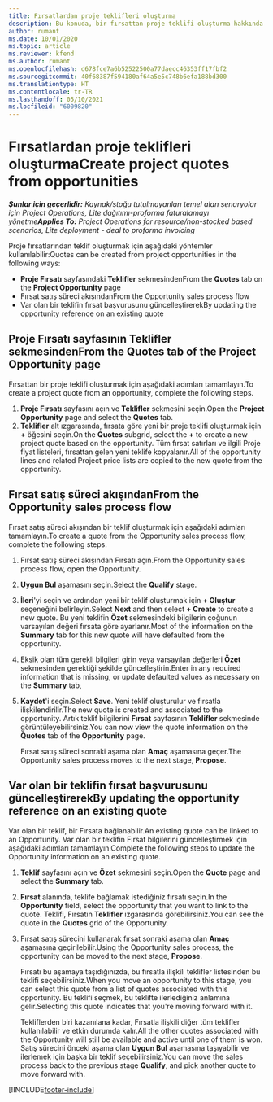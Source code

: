 ```yaml
---
title: Fırsatlardan proje teklifleri oluşturma
description: Bu konuda, bir fırsattan proje teklifi oluşturma hakkında bilgiler sağlanmaktadır.
author: rumant
ms.date: 10/01/2020
ms.topic: article
ms.reviewer: kfend
ms.author: rumant
ms.openlocfilehash: d678fce7a6b52522500a77daecc46353ff17fbf2
ms.sourcegitcommit: 40f68387f594180af64a5e5c748b6efa188bd300
ms.translationtype: HT
ms.contentlocale: tr-TR
ms.lasthandoff: 05/10/2021
ms.locfileid: "6009820"
---
```

# <a name="create-project-quotes-from-opportunities"></a><span data-ttu-id="84596-103">Fırsatlardan proje teklifleri oluşturma</span><span class="sxs-lookup"><span data-stu-id="84596-103">Create project quotes from opportunities</span></span>

<span data-ttu-id="84596-104">_**Şunlar için geçerlidir:** Kaynak/stoğu tutulmayanları temel alan senaryolar için Project Operations, Lite dağıtımı-proforma faturalamayı yönetme_</span><span class="sxs-lookup"><span data-stu-id="84596-104">_**Applies To:** Project Operations for resource/non-stocked based scenarios, Lite deployment - deal to proforma invoicing_</span></span>

<span data-ttu-id="84596-105">Proje fırsatlarından teklif oluşturmak için aşağıdaki yöntemler kullanılabilir:</span><span class="sxs-lookup"><span data-stu-id="84596-105">Quotes can be created from project opportunities in the following ways:</span></span>

- <span data-ttu-id="84596-106">**Proje Fırsatı** sayfasındaki **Teklifler** sekmesinden</span><span class="sxs-lookup"><span data-stu-id="84596-106">From the **Quotes** tab on the **Project Opportunity** page</span></span>
- <span data-ttu-id="84596-107">Fırsat satış süreci akışından</span><span class="sxs-lookup"><span data-stu-id="84596-107">From the Opportunity sales process flow</span></span>
- <span data-ttu-id="84596-108">Var olan bir teklifin fırsat başvurusunu güncelleştirerek</span><span class="sxs-lookup"><span data-stu-id="84596-108">By updating the opportunity reference on an existing quote</span></span>

## <a name="from-the-quotes-tab-of-the-project-opportunity-page"></a><span data-ttu-id="84596-109">Proje Fırsatı sayfasının Teklifler sekmesinden</span><span class="sxs-lookup"><span data-stu-id="84596-109">From the Quotes tab of the Project Opportunity page</span></span>

<span data-ttu-id="84596-110">Fırsattan bir proje teklifi oluşturmak için aşağıdaki adımları tamamlayın.</span><span class="sxs-lookup"><span data-stu-id="84596-110">To create a project quote from an opportunity, complete the following steps.</span></span>

1. <span data-ttu-id="84596-111">**Proje Fırsatı** sayfasını açın ve **Teklifler** sekmesini seçin.</span><span class="sxs-lookup"><span data-stu-id="84596-111">Open the **Project Opportunity** page and select the **Quotes** tab.</span></span> 
2. <span data-ttu-id="84596-112">**Teklifler** alt ızgarasında, fırsata göre yeni bir proje teklifi oluşturmak için **+** öğesini seçin.</span><span class="sxs-lookup"><span data-stu-id="84596-112">On the **Quotes** subgrid, select the **+** to create a new project quote based on the opportunity.</span></span> <span data-ttu-id="84596-113">Tüm fırsat satırları ve ilgili Proje fiyat listeleri, fırsattan gelen yeni teklife kopyalanır.</span><span class="sxs-lookup"><span data-stu-id="84596-113">All of the opportunity lines and related Project price lists are copied to the new quote from the opportunity.</span></span>

## <a name="from-the-opportunity-sales-process-flow"></a><span data-ttu-id="84596-114">Fırsat satış süreci akışından</span><span class="sxs-lookup"><span data-stu-id="84596-114">From the Opportunity sales process flow</span></span>

<span data-ttu-id="84596-115">Fırsat satış süreci akışından bir teklif oluşturmak için aşağıdaki adımları tamamlayın.</span><span class="sxs-lookup"><span data-stu-id="84596-115">To create a quote from the Opportunity sales process flow, complete the following steps.</span></span>

1. <span data-ttu-id="84596-116">Fırsat satış süreci akışından Fırsatı açın.</span><span class="sxs-lookup"><span data-stu-id="84596-116">From the Opportunity sales process flow, open the Opportunity.</span></span>
2. <span data-ttu-id="84596-117">**Uygun Bul** aşamasını seçin.</span><span class="sxs-lookup"><span data-stu-id="84596-117">Select the **Qualify** stage.</span></span> 
3. <span data-ttu-id="84596-118">**İleri**'yi seçin ve ardından yeni bir teklif oluşturmak için **+ Oluştur** seçeneğini belirleyin.</span><span class="sxs-lookup"><span data-stu-id="84596-118">Select **Next** and then select **+ Create** to create a new quote.</span></span> <span data-ttu-id="84596-119">Bu yeni teklifin **Özet** sekmesindeki bilgilerin çoğunun varsayılan değeri fırsata göre ayarlanır.</span><span class="sxs-lookup"><span data-stu-id="84596-119">Most of the information on the **Summary** tab for this new quote will have defaulted from the opportunity.</span></span> 
4. <span data-ttu-id="84596-120">Eksik olan tüm gerekli bilgileri girin veya varsayılan değerleri **Özet** sekmesinden gerektiği şekilde güncelleştirin.</span><span class="sxs-lookup"><span data-stu-id="84596-120">Enter in any required information that is missing, or update defaulted values as necessary on the **Summary** tab,</span></span>
5. <span data-ttu-id="84596-121">**Kaydet**'i seçin.</span><span class="sxs-lookup"><span data-stu-id="84596-121">Select **Save**.</span></span> <span data-ttu-id="84596-122">Yeni teklif oluşturulur ve fırsatla ilişkilendirilir.</span><span class="sxs-lookup"><span data-stu-id="84596-122">The new quote is created and associated to the opportunity.</span></span> <span data-ttu-id="84596-123">Artık teklif bilgilerini **Fırsat** sayfasının **Teklifler** sekmesinde görüntüleyebilirsiniz.</span><span class="sxs-lookup"><span data-stu-id="84596-123">You can now view the quote information on the **Quotes** tab of the **Opportunity** page.</span></span> 

   <span data-ttu-id="84596-124">Fırsat satış süreci sonraki aşama olan **Amaç** aşamasına geçer.</span><span class="sxs-lookup"><span data-stu-id="84596-124">The Opportunity sales process moves to the next stage, **Propose**.</span></span>


## <a name="by-updating-the-opportunity-reference-on-an-existing-quote"></a><span data-ttu-id="84596-125">Var olan bir teklifin fırsat başvurusunu güncelleştirerek</span><span class="sxs-lookup"><span data-stu-id="84596-125">By updating the opportunity reference on an existing quote</span></span>

<span data-ttu-id="84596-126">Var olan bir teklif, bir Fırsata bağlanabilir.</span><span class="sxs-lookup"><span data-stu-id="84596-126">An existing quote can be linked to an Opportunity.</span></span> <span data-ttu-id="84596-127">Var olan bir teklifin Fırsat bilgilerini güncelleştirmek için aşağıdaki adımları tamamlayın.</span><span class="sxs-lookup"><span data-stu-id="84596-127">Complete the following steps to update the Opportunity information on an existing quote.</span></span>

1. <span data-ttu-id="84596-128">**Teklif** sayfasını açın ve **Özet** sekmesini seçin.</span><span class="sxs-lookup"><span data-stu-id="84596-128">Open the **Quote** page and select the **Summary** tab.</span></span>
2. <span data-ttu-id="84596-129">**Fırsat** alanında, teklife bağlamak istediğiniz fırsatı seçin.</span><span class="sxs-lookup"><span data-stu-id="84596-129">In the **Opportunity** field, select the opportunity that you want to link to the quote.</span></span> <span data-ttu-id="84596-130">Teklifi, Fırsatın **Teklifler** ızgarasında görebilirsiniz.</span><span class="sxs-lookup"><span data-stu-id="84596-130">You can see the quote in the **Quotes** grid of the Opportunity.</span></span> 
3. <span data-ttu-id="84596-131">Fırsat satış sürecini kullanarak fırsat sonraki aşama olan **Amaç** aşamasına geçirilebilir.</span><span class="sxs-lookup"><span data-stu-id="84596-131">Using the Opportunity sales process, the opportunity can be moved to the next stage, **Propose**.</span></span> 

   <span data-ttu-id="84596-132">Fırsatı bu aşamaya taşıdığınızda, bu fırsatla ilişkili teklifler listesinden bu teklifi seçebilirsiniz.</span><span class="sxs-lookup"><span data-stu-id="84596-132">When you move an opportunity to this stage, you can select this quote from a list of quotes associated with this opportunity.</span></span> <span data-ttu-id="84596-133">Bu teklifi seçmek, bu teklifte ilerlediğiniz anlamına gelir.</span><span class="sxs-lookup"><span data-stu-id="84596-133">Selecting this quote indicates that you're moving forward with it.</span></span>

   <span data-ttu-id="84596-134">Tekliflerden biri kazanılana kadar, Fırsatla ilişkili diğer tüm teklifler kullanılabilir ve etkin durumda kalır.</span><span class="sxs-lookup"><span data-stu-id="84596-134">All the other quotes associated with the Opportunity will still be available and active until one of them is won.</span></span> <span data-ttu-id="84596-135">Satış sürecini önceki aşama olan **Uygun Bul** aşamasına taşıyabilir ve ilerlemek için başka bir teklif seçebilirsiniz.</span><span class="sxs-lookup"><span data-stu-id="84596-135">You can move the sales process back to the previous stage **Qualify**, and pick another quote to move forward with.</span></span>


[!INCLUDE[footer-include](../includes/footer-banner.md)]